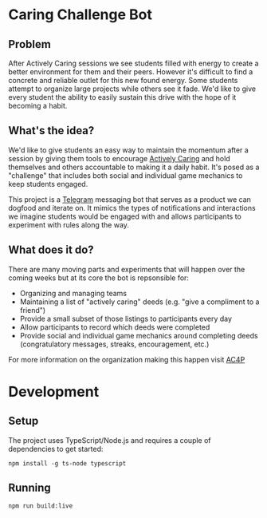 # Caring Challenge Bot

## Problem
After Actively Caring sessions we see students filled with energy to create a better environment for
them and their peers. However it's difficult to find a concrete and reliable outlet for this new
found energy. Some students attempt to organize large projects while others see it fade. We'd like
to give every student the ability to easily sustain this drive with the hope of it becoming a habit.

## What's the idea?
We'd like to give students an easy way to maintain the momentum after a session by giving them tools
to encourage [Actively Caring](http://ac4p.org/about) and hold themselves and others accountable to
making it a daily habit. It's posed as a "challenge" that includes both social and individual game
mechanics to keep students engaged.

This project is a [Telegram](https://telegram.org) messaging bot that serves as a product we can
dogfood and iterate on. It mimics the types of notifications and interactions we imagine students
would be engaged with and allows participants to experiment with rules along the way.

## What does it do?
There are many moving parts and experiments that will happen over the coming weeks but at its core
the bot is repsonsible for:

- Organizing and managing teams
- Maintaining a list of "actively caring" deeds (e.g. "give a compliment to a friend")
- Provide a small subset of those listings to participants every day
- Allow participants to record which deeds were completed
- Provide social and individual game mechanics around completing deeds (congratulatory messages,
  streaks, encouragement, etc.)

For more information on the organization making this happen visit [AC4P](http://www.ac4p.org/)

# Development
## Setup
The project uses TypeScript/Node.js and requires a couple of dependencies to get started:

```
npm install -g ts-node typescript
```

## Running
```
npm run build:live
```

